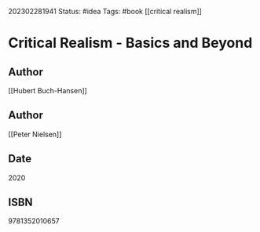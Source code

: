 202302281941
Status: #idea
Tags: #book  [[critical realism]]

# Critical Realism - Basics and Beyond


## Author

[[Hubert Buch-Hansen]]

## Author

[[Peter Nielsen]]

## Date

2020

## ISBN

9781352010657
